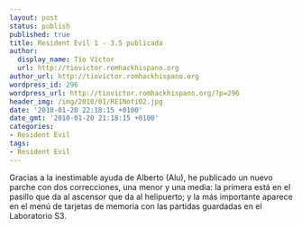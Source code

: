 ```yaml
---
layout: post
status: publish
published: true
title: Resident Evil 1 - 3.5 publicada
author:
  display_name: Tío Víctor
  url: http://tiovictor.romhackhispano.org
author_url: http://tiovictor.romhackhispano.org
wordpress_id: 296
wordpress_url: http://tiovictor.romhackhispano.org/?p=296
header_img: /img/2010/01/RE1Noti02.jpg
date: '2010-01-20 22:18:15 +0100'
date_gmt: '2010-01-20 21:18:15 +0100'
categories:
- Resident Evil
tags:
- Resident Evil
---
```

Gracias a la inestimable ayuda de Alberto (Alu), he publicado un nuevo parche con dos correcciones, una menor y una media: la primera está en el pasillo que da al ascensor que da al helipuerto; y la más importante aparece en el menú de tarjetas de memoria con las partidas guardadas en el Laboratorio S3.
